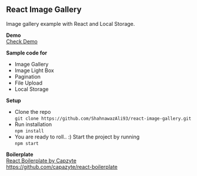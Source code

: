 **React Image Gallery**
--

Image gallery example with React and Local Storage.

**Demo**  
[Check Demo](https://react-image-gallery-example.herokuapp.com)

**Sample code for**  
- Image Gallery
- Image Light Box
- Pagination
- File Upload
- Local Storage

**Setup**
- Clone the repo  
`git clone https://github.com/ShahnawazAli93/react-image-gallery.git`
- Run installation  
`npm install`
- You are ready to roll.. :) Start the project by running   
`npm start`

**Boilerplate**  
[React Boilerplate by Capzyte](https://github.com/capazyte/react-boilerplate)  
https://github.com/capazyte/react-boilerplate
